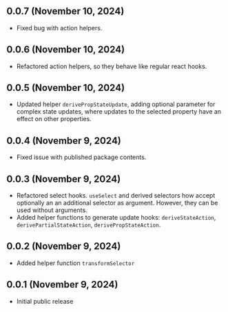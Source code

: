 ## 0.0.7 (November 10, 2024)

- Fixed bug with action helpers.

## 0.0.6 (November 10, 2024)

- Refactored action helpers, so they behave like regular react hooks.

## 0.0.5 (November 10, 2024)

- Updated helper `derivePropStateUpdate`, adding optional parameter for complex state updates, where updates to the
  selected property have an effect on other properties.

## 0.0.4 (November 9, 2024)

- Fixed issue with published package contents.

## 0.0.3 (November 9, 2024)

- Refactored select hooks. `useSelect` and derived selectors how accept optionally an
  an additional selector as argument. However, they can be used without arguments.
- Added helper functions to generate update hooks: `deriveStateAction`, `derivePartialStateAction`,
  `derivePropStateAction`.

## 0.0.2 (November 9, 2024)

- Added helper function `transformSelector`

## 0.0.1 (November 9, 2024)

- Initial public release
